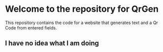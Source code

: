 # Welcome to the repository for QrGen
This repository contains the code for a website that generates text and a Qr Code from entered fields.
## I have no idea what I am doing
